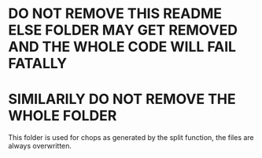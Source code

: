 # DO NOT REMOVE THIS README ELSE FOLDER MAY GET REMOVED AND THE WHOLE CODE WILL FAIL FATALLY
# SIMILARILY DO NOT REMOVE THE WHOLE FOLDER
This folder is used for chops as generated by the split function, the files are always overwritten.